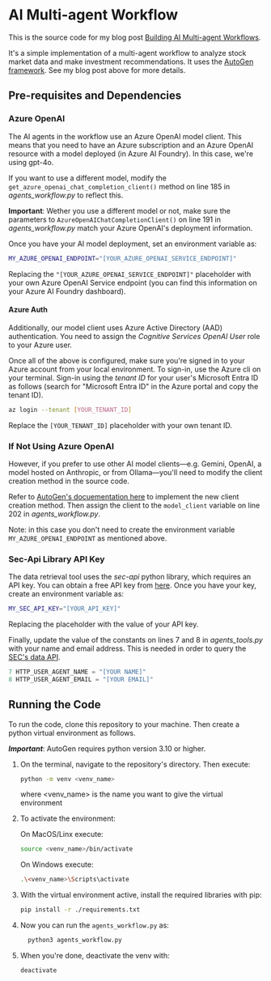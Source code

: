 # AI Multi-agent Workflow

This is the source code for my blog post [Building AI Multi-agent Workflows](https://stemhash.com/ai-multi-agent-workflows/).

It's a simple implementation of a multi-agent workflow to analyze stock market data and make investment recommendations. It uses the [AutoGen framework](https://microsoft.github.io/autogen/stable/index.html). See my blog post above for more details.

## Pre-requisites and Dependencies

### Azure OpenAI
The AI agents in the workflow use an Azure OpenAI model client. This means that you need to have an Azure subscription and an Azure OpenAI resource with a model deployed (in Azure AI Foundry). In this case, we're using gpt-4o. 

If you want to use a different model, modify the `get_azure_openai_chat_completion_client()` method on line 185 in *agents_workflow.py* to reflect this.

**Important**: Wether you use a different model or not, make sure the parameters to `AzureOpenAIChatCompletionClient()` on line 191 in *agents_workflow.py* match your Azure OpenAI's deployment information.

Once you have your AI model deployment, set an environment variable as:

```bash
MY_AZURE_OPENAI_ENDPOINT="[YOUR_AZURE_OPENAI_SERVICE_ENDPOINT]"
```

Replacing the `"[YOUR_AZURE_OPENAI_SERVICE_ENDPOINT]"` placeholder with your own Azure OpenAI Service endpoint (you can find this information on your Azure AI Foundry dashboard).

#### Azure Auth
Additionally, our model client uses Azure Active Directory (AAD) authentication. You need to assign the *Cognitive Services OpenAI User* role to your Azure user.

Once all of the above is configured, make sure you're signed in to your Azure account from your local environment. To sign-in, use the Azure cli on your terminal. Sign-in using the *tenant ID* for your user's Microsoft Entra ID as follows (search for "Microsoft Entra ID" in the Azure portal and copy the tenant ID).

```bash
az login --tenant [YOUR_TENANT_ID]
```

Replace the `[YOUR_TENANT_ID]` placeholder with your own tenant ID.

### If Not Using Azure OpenAI
However, if you prefer to use other AI model clients—e.g. Gemini, OpenAI, a model hosted on Anthropic, or from Ollama—you'll need to modify the client creation method in the source code.

Refer to [AutoGen's docuementation here](https://microsoft.github.io/autogen/stable/user-guide/agentchat-user-guide/tutorial/models.html) to implement the new client creation method. Then assign the client to the `model_client` variable on line 202 in *agents_workflow.py*.

Note: in this case you don't need to create the environment variable `MY_AZURE_OPENAI_ENDPOINT` as mentioned above.

### Sec-Api Library API Key
The data retrieval tool uses the *sec-api* python library, which requires an API key. You can obtain a free API key from [here](https://sec-api.io/). Once you have your key, create an environment variable as:

```bash
MY_SEC_API_KEY="[YOUR_API_KEY]"
```

Replacing the placeholder with the value of your API key.

Finally, update the value of the constants on lines 7 and 8 in *agents_tools.py* with your name and email address. This is needed in order to query the [SEC's data API](https://www.sec.gov/search-filings).

```python
7 HTTP_USER_AGENT_NAME = "[YOUR NAME]"
8 HTTP_USER_AGENT_EMAIL = "[YOUR EMAIL]"
```

## Running the Code
To run the code, clone this repository to your machine. Then create a python virtual environment as follows.

***Important***: AutoGen requires python version 3.10 or higher.

1. On the terminal, navigate to the repository's directory. Then execute:

   ```bash
   python -m venv <venv_name>
   ```
   where <venv_name> is the name you want to give the virtual environment

2. To activate the environment:

      On MacOS/Linx execute:

   ```bash
   source <venv_name>/bin/activate
   ```
      On Windows execute:

   ```bash
   .\<venv_name>\Scripts\activate
   ```

3. With the virtual environment active, install the required libraries with pip:

    ```bash
    pip install -r ./requirements.txt
    ```

4. Now you can run the `agents_workflow.py` as:

   ```bash
     python3 agents_workflow.py
   ```

5. When you're done, deactivate the venv with:

   ```bash
   deactivate
   ```